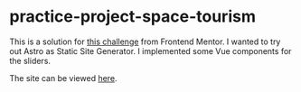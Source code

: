 # practice-project-space-tourism
 
This is a solution for [this challenge](https://www.frontendmentor.io/challenges/space-tourism-multipage-website-gRWj1URZ3/hub/space-tourism-multipage-website-ggFj9EM5yB) from Frontend Mentor. I wanted to try out Astro as Static Site Generator. I implemented some Vue components for the sliders.

The site can be viewed [here](http://test.webbees-test.eu/).
